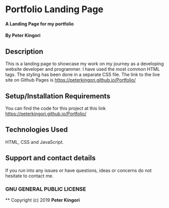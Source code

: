 # Portfolio Landing Page
#### A Landing Page for my portfolio
#### By **Peter Kingori**
## Description
This is a landing page to showcase my work on my journey as a developing website developer and programmer.
I have used the most common HTML tags. The styling has been done in a separate CSS file. The link to the live site on Github Pages is https://peterkingori.github.io/Portfolio/
## Setup/Installation Requirements
You can find the code for this project at this link https://peterkingori.github.io/Portfolio/
## Technologies Used
HTML, CSS and JavaScript.
## Support and contact details
If you run into any issues or have questions, ideas or concerns do not hesitate to contact me.  
### GNU GENERAL PUBLIC LICENSE
**
Copyright (c) 2019 **Peter Kingori**
